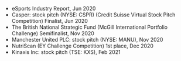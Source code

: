 - eSports Industry Report, Jun 2020
- Casper: stock pitch (NYSE: CSPR) (Credit Suisse Virtual Stock Pitch Competition) Finalist, Jun 2020
- The British National Strategic Fund (McGill International Portfolio Challenge) Semifinalist, Nov 2020
- Manchester United PLC: stock pitch (NYSE: MANU), Nov 2020
- NutriScan (EY Challenge Competition) 1st place, Dec 2020
- Kinaxis Inc: stock pitch (TSE: KXS), Feb 2021
